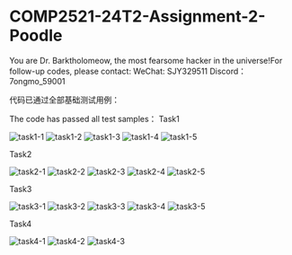 # COMP2521-24T2-Assignment-2-Poodle
You are Dr. Barktholomeow, the most fearsome hacker in the universe!For follow-up codes, please contact:
WeChat: SJY329511
Discord：7ongmo_59001

代码已通过全部基础测试用例：

The code has passed all test samples：
Task1

![task1-1](https://github.com/user-attachments/assets/3865c659-18e4-48e0-8552-7b640718283c)
![task1-2](https://github.com/user-attachments/assets/5601916c-8356-41d2-9da2-7c37ceb5dcf9)
![task1-3](https://github.com/user-attachments/assets/6a87fad2-eded-4ee7-98a4-c6c063a4b1e5)
![task1-4](https://github.com/user-attachments/assets/2319b1a9-1297-40ab-ac29-1fc5e7d4b7aa)
![task1-5](https://github.com/user-attachments/assets/70acee83-695d-49e0-a3fa-822a5071904a)

Task2

![task2-1](https://github.com/user-attachments/assets/985c0672-f1fe-49aa-ada7-b1c4a5dcd5e9)
![task2-2](https://github.com/user-attachments/assets/574bb99a-37a5-47c8-bd27-5297890d685a)
![task2-3](https://github.com/user-attachments/assets/3f2a2604-1a60-4c60-ac60-894318c1144e)
![task2-4](https://github.com/user-attachments/assets/2b636931-4a28-4a9f-a594-90fec45ad1df)
![task2-5](https://github.com/user-attachments/assets/07423a6a-78fd-4a51-8c33-d60f5d5927bd)

Task3

![task3-1](https://github.com/user-attachments/assets/0dd10ee2-b82c-46a7-92d8-1eb5e49154c1)
![task3-2](https://github.com/user-attachments/assets/0c6d8f4b-a93f-4909-907a-f1c96a19910e)
![task3-3](https://github.com/user-attachments/assets/f0936959-0f6d-4944-a4c7-217b246de3e3)
![task3-4](https://github.com/user-attachments/assets/70c8c5c1-617e-475e-8847-421e3234376e)
![task3-5](https://github.com/user-attachments/assets/27d56364-1198-4602-9440-3c26b01c9e3b)

Task4

![task4-1](https://github.com/user-attachments/assets/dcb0390b-e090-4935-a375-8499fd215a54)
![task4-2](https://github.com/user-attachments/assets/5e5c548a-7968-4dd6-858a-0e442d08043c)
![task4-3](https://github.com/user-attachments/assets/9f4eaad4-4365-41da-9797-d8d233fc1501)

